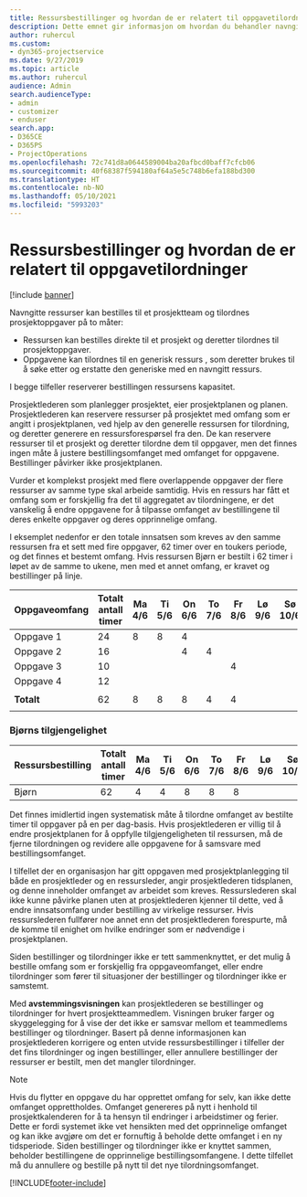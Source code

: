 ```yaml
---
title: Ressursbestillinger og hvordan de er relatert til oppgavetilordninger
description: Dette emnet gir informasjon om hvordan du behandler navngitte ressurser, ressursbestillinger og oppgavetilordninger, samt hvordan de er relatert til hverandre.
author: ruhercul
ms.custom:
- dyn365-projectservice
ms.date: 9/27/2019
ms.topic: article
ms.author: ruhercul
audience: Admin
search.audienceType:
- admin
- customizer
- enduser
search.app:
- D365CE
- D365PS
- ProjectOperations
ms.openlocfilehash: 72c741d8a0644589004ba20afbcd0baff7cfcb06
ms.sourcegitcommit: 40f68387f594180af64a5e5c748b6efa188bd300
ms.translationtype: HT
ms.contentlocale: nb-NO
ms.lasthandoff: 05/10/2021
ms.locfileid: "5993203"
---
```

# <a name="resource-bookings-and-how-they-relate-to-task-assignments"></a>Ressursbestillinger og hvordan de er relatert til oppgavetilordninger

[!include [banner](../includes/psa-now-project-operations.md)]

Navngitte ressurser kan bestilles til et prosjektteam og tilordnes prosjektoppgaver på to måter:

- Ressursen kan bestilles direkte til et prosjekt og deretter tilordnes til prosjektoppgaver.
- Oppgavene kan tilordnes til en generisk ressurs , som deretter brukes til å søke etter og erstatte den generiske med en navngitt ressurs. 

I begge tilfeller reserverer bestillingen ressursens kapasitet.

Prosjektlederen som planlegger prosjektet, eier prosjektplanen og planen. Prosjektlederen kan reservere ressurser på prosjektet med omfang som er angitt i prosjektplanen, ved hjelp av den generelle ressursen for tilordning, og deretter generere en ressursforespørsel fra den. De kan reservere ressurser til et prosjekt og deretter tilordne dem til oppgaver, men det finnes ingen måte å justere bestillingsomfanget med omfanget for oppgavene. Bestillinger påvirker ikke prosjektplanen.

Vurder et komplekst prosjekt med flere overlappende oppgaver der flere ressurser av samme type skal arbeide samtidig. Hvis en ressurs har fått et omfang som er forskjellig fra det til aggregatet av tilordningene, er det vanskelig å endre oppgavene for å tilpasse omfanget av bestillingene til deres enkelte oppgaver og deres opprinnelige omfang.

I eksemplet nedenfor er den totale innsatsen som kreves av den samme ressursen fra et sett med fire oppgaver, 62 timer over en toukers periode, og det finnes et bestemt omfang. Hvis ressursen Bjørn er bestilt i 62 timer i løpet av de samme to ukene, men med et annet omfang, er kravet og bestillinger på linje.

| **Oppgaveomfang**    | **Totalt antall timer** | Ma 4/6 | Ti 5/6 | On 6/6 | To 7/6 | Fr 8/6 | Lø 9/6 | Sø 10/6 | Ma 11/6 | Ti 12/6 | On 13/6 | To 14/6 | Fr 15/6 |
|----------------------|-----------------|--------|--------|--------|--------|--------|--------|---------|---------|---------|---------|---------|---------|
| Oppgave 1               | 24              | 8      | 8      | 4      |        |        |        |         |         |         | 4       |         |         |
| Oppgave 2               | 16              |        |        | 4      | 4      |        |        |         | 8       |         |         |         |         |
| Oppgave 3               | 10              |        |        |        |        | 4      |        |         |         | 4       |         | 2       |         |
| Oppgave 4               | 12              |        |        |        |        |        |        |         |         |         | 4       |         | 8       |
|                      |                 |        |        |        |        |        |        |         |         |         |         |         |         |
| **Totalt**           | 62              | 8      | 8      | 8      | 4      | 4      |        |         | 8       | 4       | 8       | 2       | 8       |
|                      |                 |        |        |        |        |        |        |         |         |         |         |

### <a name="bobs-availability"></a>Bjørns tilgjengelighet
| **Ressursbestilling** | **Totalt antall timer** | Ma 4/6 | Ti 5/6 | On 6/6 | To 7/6 | Fr 8/6 | Lø 9/6 | Sø 10/6 | Ma 11/6 | Ti 12/6 | On 13/6 | To 14/6 | Fr 15/6 |
|------------------------|-----------------|--------|--------|--------|--------|--------|--------|---------|---------|---------|---------|---------|---------|
| Bjørn                    | 62              | 4      | 4      | 8      | 8      | 8      |        |         | 4       | 4       | 8       | 8       | 6       |

Det finnes imidlertid ingen systematisk måte å tilordne omfanget av bestilte timer til oppgaver på en per dag-basis. Hvis prosjektlederen er villig til å endre prosjektplanen for å oppfylle tilgjengeligheten til ressursen, må de fjerne tilordningen og revidere alle oppgavene for å samsvare med bestillingsomfanget.

I tilfellet der en organisasjon har gitt oppgaven med prosjektplanlegging til både en prosjektleder og en ressursleder, angir prosjektlederen tidsplanen, og denne inneholder omfanget av arbeidet som kreves. Ressurslederen skal ikke kunne påvirke planen uten at prosjektlederen kjenner til dette, ved å endre innsatsomfang under bestilling av virkelige ressurser. Hvis ressurslederen fullfører noe annet enn det prosjektlederen forespurte, må de komme til enighet om hvilke endringer som er nødvendige i prosjektplanen.

Siden bestillinger og tilordninger ikke er tett sammenknyttet, er det mulig å bestille omfang som er forskjellig fra oppgaveomfanget, eller endre tilordninger som fører til situasjoner der bestillinger og tilordninger ikke er samstemt.

Med **avstemmingsvisningen** kan prosjektlederen se bestillinger og tilordninger for hvert prosjektteammedlem. Visningen bruker farger og skyggelegging for å vise der det ikke er samsvar mellom et teammedlems bestillinger og tilordninger. Basert på denne informasjonen kan prosjektlederen korrigere og enten utvide ressursbestillinger i tilfeller der det fins tilordninger og ingen bestillinger, eller annullere bestillinger der ressurser er bestilt, men det mangler tilordninger.

> [!NOTE]
> Hvis du flytter en oppgave du har opprettet omfang for selv, kan ikke dette omfanget opprettholdes. Omfanget genereres på nytt i henhold til prosjektkalenderen for å ta hensyn til endringer i arbeidstimer og ferier. Dette er fordi systemet ikke vet hensikten med det opprinnelige omfanget og kan ikke avgjøre om det er fornuftig å beholde dette omfanget i en ny tidsperiode. Siden bestillinger og tilordninger ikke er knyttet sammen, beholder bestillingene de opprinnelige bestillingsomfangene. I dette tilfellet må du annullere og bestille på nytt til det nye tilordningsomfanget.



[!INCLUDE[footer-include](../includes/footer-banner.md)]